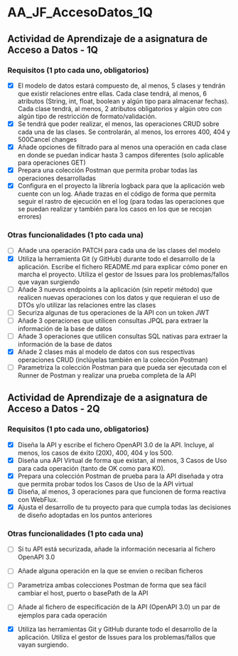 # AA_JF_AccesoDatos_1Q
## Actividad de Aprendizaje de a asignatura de Acceso a Datos - 1Q

### Requisitos (1 pto cada uno, obligatorios)
- [x] El modelo de datos estará compuesto de, al menos, 5 clases y tendrán que existir relaciones entre ellas. Cada clase tendrá, al menos, 6 atributos (String, int, float, boolean y algún tipo para almacenar fechas). Cada clase tendrá, al menos, 2 atributos obligatorios y algún otro con algún tipo de restricción de formato/validación.
- [x] Se tendrá que poder realizar, el menos, las operaciones CRUD sobre cada una de las clases. Se controlarán, al menos, los errores 400, 404 y 500Cancel changes
- [x] Añade opciones de filtrado para al menos una operación en cada clase en donde se puedan indicar hasta 3 campos diferentes (solo aplicable para operaciones GET)
- [x] Prepara una colección Postman que permita probar todas las operaciones desarrolladas
- [x] Configura en el proyecto la librería logback para que la aplicación web cuente con un log. Añade trazas en el código de forma que permita seguir el rastro de ejecución en el log (para todas las operaciones que se puedan realizar y también para los casos en los que se recojan errores)

### Otras funcionalidades (1 pto cada una)
- [ ] Añade una operación PATCH para cada una de las clases del modelo
- [x] Utiliza la herramienta Git (y GitHub) durante todo el desarrollo de la aplicación. Escribe el fichero README.md para explicar cómo poner en marcha el proyecto. Utiliza el gestor de Issues para los problemas/fallos que vayan surgiendo
- [ ] Añade 3 nuevos endpoints a la aplicación (sin repetir método) que realicen nuevas operaciones con los datos y que requieran el uso de DTOs y/o utilizar las relaciones entre las clases
- [ ] Securiza algunas de tus operaciones de la API con un token JWT
- [ ] Añade 3 operaciones que utilicen consultas JPQL para extraer la información de la base de datos
- [ ] Añade 3 operaciones que utilicen consultas SQL nativas para extraer la información de la base de datos
- [x] Añade 2 clases más al modelo de datos con sus respectivas operaciones CRUD (inclúyelas también en la colección Postman)
- [ ] Parametriza la colección Postman para que pueda ser ejecutada con el Runner de Postman y realizar una prueba completa de la API

## Actividad de Aprendizaje de a asignatura de Acceso a Datos - 2Q

### Requisitos (1 pto cada uno, obligatorios)
- [x] Diseña la API y escribe el fichero OpenAPI 3.0 de la API. Incluye, al menos, los casos de éxito (20X), 400, 404 y los 500.
- [x] Diseña una API Virtual de forma que existan, al menos, 3 Casos de Uso para cada operación (tanto de OK como para KO).
- [x] Prepara una colección Postman de prueba para la API diseñada y otra que permita probar todos los Casos de Uso de la API virtual
- [x] Diseña, al menos, 3 operaciones para que funcionen de forma reactiva con WebFlux.
- [x] Ajusta el desarrollo de tu proyecto para que cumpla todas las decisiones de diseño adoptadas en los puntos anteriores

### Otras funcionalidades (1 pto cada una)

- [ ] Si tu API está securizada, añade la información necesaria al fichero OpenAPI 3.0
- [ ] Añade alguna operación en la que se envien o reciban ficheros
- [ ] Parametriza ambas colecciones Postman de forma que sea fácil cambiar el host, puerto o basePath de la API
- [ ] Añade al fichero de especificación de la API (OpenAPI 3.0) un par de ejemplos para cada operación
- [X] Utiliza las herramientas Git y GitHub durante todo el desarrollo de la aplicación. Utiliza el gestor de Issues para los problemas/fallos que vayan surgiendo.

